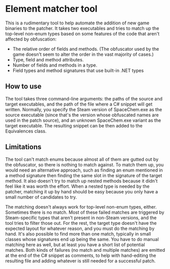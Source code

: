 ﻿# Element matcher tool

This is a rudimentary tool to help automate the addition of new game binaries to the patcher.
It takes two executables and tries to match up the top-level non-enum types based on some
features of the code that aren't affected by obfuscation:

* The relative order of fields and methods. (The obfuscator used by the game doesn't seem
  to alter the order in the vast majority of cases.)
* Type, field and method attributes.
* Number of fields and methods in a type.
* Field types and method signatures that use built-in .NET types

## How to use

The tool takes three command-line arguments: the paths of the source and target executables,
and the path of the file where a C# snippet will get written. Normally, you specify the
Steam version of SpaceChem.exe as the source executable (since that's the version whose
obfuscated names are used in the patch source), and an unknown SpaceChem.exe variant as the
target executable. The resulting snippet can be then added to the Equivalences class.

## Limitations

The tool can't match enums because almost all of them are gutted out by the obfuscator,
so there is nothing to match against. To match them up, you would need an alternative
approach, such as finding an enum mentioned in a method signature then finding the
same slot in the signature of the target method. It also doesn't try to match up
nested methods because it didn't feel like it was worth the effort. When a nested
type is needed by the patcher, matching it up by hand should be easy because you
only have a small number of candidates to try.

The matching doesn't always work for top-level non-enum types, either. Sometimes
there is no match. Most of these failed matches are triggered by Steam-specific
types that aren't present in non-Steam versions, and the tool tries to filter
those out. For the rest, the target type doesn't have the expected layout for
whatever reason, and you must do the matching by hand. It's also possible to
find more than one match, typically in small classes whose signatures end
up being the same. You have to do manual matching here as well, but at least
you have a short list of potential matches. Both kinds of failures (no match
and multiple matches) are emitted at the end of the C# snippet as comments,
to help with hand-editing the resulting file and adding whatever is still
needed for a successful patch.